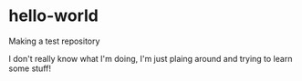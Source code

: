 # hello-world
Making a test repository

I don't really know what I'm doing, I'm just plaing around and trying to learn some stuff!
